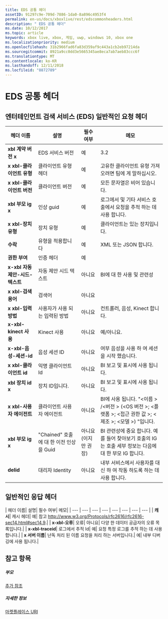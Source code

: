 ```yaml
---
title: EDS 공통 헤더
assetID: 91297c9e-709d-7886-1da0-8a896c4953f4
permalink: en-us/docs/xboxlive/rest/edscommonheaders.html
description: " EDS 공통 헤더"
ms.date: 10/12/2017
ms.topic: article
keywords: xbox live, xbox, 게임, uwp, windows 10, xbox one
ms.localizationpriority: medium
ms.openlocfilehash: 31b2966fad6fa83d359af9c443a1cb2eb97214da
ms.sourcegitcommit: 8921a9cc0dd3e5665345ae8eca7ab7aeb83ccc6f
ms.translationtype: MT
ms.contentlocale: ko-KR
ms.lasthandoff: 12/11/2018
ms.locfileid: "8872789"
---
```

# <a name="eds-common-headers"></a>EDS 공통 헤더

<a id="ID4EO"></a>



## <a name="entertainment-discovery-services-eds-common-request-headers"></a>엔터테인먼트 검색 서비스 (EDS) 일반적인 요청 헤더

| 헤더 이름| 설명| 필수 여부| 메모|
| --- | --- | --- | --- |
| <b>xbl 계약 버전 x</b>| EDS 서비스 버전| 예| 3.2|
| <b>x xbl-클라이언트 유형</b>| 클라이언트 유형 헤더| 예| 고유한 클라이언트 유형 가져오려면 팀에 게 말하십시오.|
| <b>x xbl-클라이언트 버전</b>| 클라이언트 버전| 예| 모든 문자열은 비어 있습니다.|
| <b>xbl 부모 ig x</b>| 인상 guid| 예| 로그에서 및 기타 서비스 호출에서 요청을 추적 하는 데 사용 합니다.|
| <b>x xbl-장치 유형</b>| 장치 유형| 예| 클라이언트는 있는 장치입니다.|
| <b>수락</b>| 유형을 적용합니다| 예| XML 또는 JSON 합니다.|
| <b>권한 부여</b>| 인증 헤더| 예|  |
| <b>x-xbl 자동 제안-시드-텍스트</b>| 자동 제안 시드 텍스트| 아니요| BI에 대 한 사용 및 관련성|
| <b>x xbl-검색 용어</b>| 검색어| 아니요|  |
| <b>x xbl-입력 방법</b>| 사용자가 사용 되는 입력된 방법| 아니요| 컨트롤러, 음성, Kinect 합니다.|
| <b>x-xbl-kinect 사용</b>| Kinect 사용| 아니요| 예/아니요.|
| <b>x-xbl-음성-세션-id</b>| 음성 세션 ID| 아니요| 여부 음성을 사용 하 여 세션을 시작 했습니다.|
| <b>x xbl-클라이언트 id</b>| 익명 클라이언트 Id| 아니요| BI 보고 및 표시에 사용 됩니다.|
| <b>xbl 장치 id x</b>| 장치 ID입니다.| 아니요| BI 보고 및 표시에 사용 됩니다.|
| <b>x xbl-사용자 에이전트</b>| 클라이언트 사용자 에이전트| 아니요| BI에 사용 됩니다. "&lt;이름 > /&lt;버전 > (&lt;OS 버전 >; &lt;플랫폼 >; &lt;접근 권한 값 >; &lt;제조 >; &lt;모델 >) "입니다.|
| <b>xbl 부모 ig x</b>| "Chained" 호출에 대 한 이전 인상을 Guid| 아니요 (이지만 권장)| BI 관련성에 중요 합니다. 예를 들어 찾아보기 호출의 IG는 호출 세부 정보는 다음에 대 한 부모 IG 합니다.|
| <b>delid</b>| 대리자 Identity| 아니요| 내부 서비스에서 사용자를 대신 하 여 작동 하도록 하는 데 사용 합니다.|

## <a name="common-response-headers"></a>일반적인 응답 헤더

| 헤더 이름| 설명| 필수 여부| 메모|
| --- | --- | --- | --- | --- | --- | --- | --- |
| <b>캐시</b>| 캐시 헤더| 예| 참고 <a href="http://www.w3.org/Protocols/rfc2616/rfc2616-sec14.html#sec14.9">http://www.w3.org/Protocols/rfc2616/rfc2616-sec14.html#sec14.9</a>.|
| <b>x-xbl-오류</b>| 오류| 아니요| 다양 한 데이터 공급자의 오류 목록입니다.|
| <b>x-xbl-traceid</b>| 로그에서 추적 Id| 예| 요청 특정 로그를 추적 하는 데 사용 합니다.|
| <b>x 서버 이름</b>| 난독 처리 된 이름 요청을 처리 하는 서버입니다.| 예| 내부 디버깅에 사용 됩니다.|

<a id="ID4EECAC"></a>


## <a name="see-also"></a>참고 항목

<a id="ID4EGCAC"></a>


##### <a name="parent"></a>부모  

[추가 참조](atoc-xboxlivews-reference-additional.md)


<a id="ID4ESCAC"></a>


##### <a name="further-information"></a>자세한 정보

[마켓플레이스 URI](../uri/marketplace/atoc-reference-marketplace.md)
